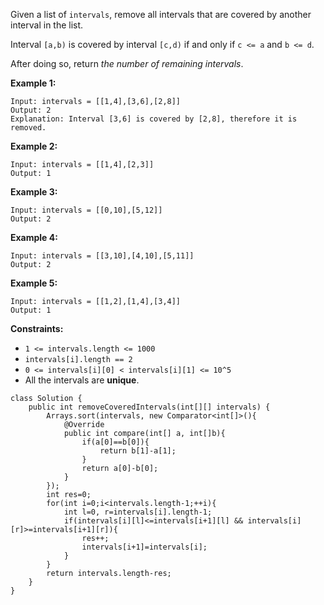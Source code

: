 Given a list of `intervals`, remove all intervals that are covered by another interval in the list.

Interval `[a,b)` is covered by interval `[c,d)` if and only if `c <= a` and `b <= d`.

After doing so, return *the number of remaining intervals*.

 

**Example 1:**

```
Input: intervals = [[1,4],[3,6],[2,8]]
Output: 2
Explanation: Interval [3,6] is covered by [2,8], therefore it is removed.
```

**Example 2:**

```
Input: intervals = [[1,4],[2,3]]
Output: 1
```

**Example 3:**

```
Input: intervals = [[0,10],[5,12]]
Output: 2
```

**Example 4:**

```
Input: intervals = [[3,10],[4,10],[5,11]]
Output: 2
```

**Example 5:**

```
Input: intervals = [[1,2],[1,4],[3,4]]
Output: 1
```

 

**Constraints:**

- `1 <= intervals.length <= 1000`
- `intervals[i].length == 2`
- `0 <= intervals[i][0] < intervals[i][1] <= 10^5`
- All the intervals are **unique**.

```
class Solution {
    public int removeCoveredIntervals(int[][] intervals) {
        Arrays.sort(intervals, new Comparator<int[]>(){
            @Override
            public int compare(int[] a, int[]b){
                if(a[0]==b[0]){
                    return b[1]-a[1];
                }
                return a[0]-b[0];  
            }
        });
        int res=0;
        for(int i=0;i<intervals.length-1;++i){
            int l=0, r=intervals[i].length-1;
            if(intervals[i][l]<=intervals[i+1][l] && intervals[i][r]>=intervals[i+1][r]){
                res++;
                intervals[i+1]=intervals[i];
            }
        }
        return intervals.length-res;
    }
}
```

